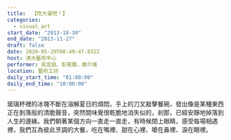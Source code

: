 ```yaml
---
title:  【吃大餐吧！】
categories:
  - visual_art
start_date: "2013-10-30"
end_date: "2013-11-27"
draft: false
date: 2020-05-20T08:49:47.832Z
host: 清大藝術中心
performer: 吳宜庭、彭筱蓉、鄭介瑤
location: 藝術工坊
daily_start_time: "01:00:00"
daily_end_time: "10:00:00"
---
```


玻璃杯裡的冰塊不斷在溶解夏日的煩悶，手上的刀叉敲擊餐碗，發出像是某種東西正在剝落般的清脆聲音，突然間味覺很乾脆地消失似的，剎那，已經安靜地掉落到人生的邊緣。我們朝著某個方向一直走一直走，有時候閉上眼睛，感受每場相遇裡，我們互為彼此烹調的大餐，吃在嘴裡、甜在心裡、嗆在鼻裡、淚在眼裡。 
